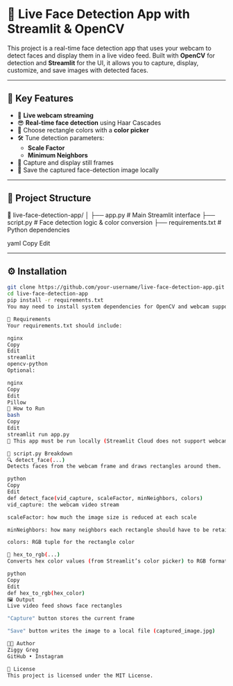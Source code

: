# 📸 Live Face Detection App with Streamlit & OpenCV

This project is a real-time face detection app that uses your webcam to detect faces and display them in a live video feed. Built with **OpenCV** for detection and **Streamlit** for the UI, it allows you to capture, display, customize, and save images with detected faces.

---

## 🧠 Key Features

- 🔴 **Live webcam streaming**
- 😎 **Real-time face detection** using Haar Cascades
- 🎨 Choose rectangle colors with a **color picker**
- 🛠 Tune detection parameters:
  - **Scale Factor**
  - **Minimum Neighbors**
- 📸 Capture and display still frames
- 💾 Save the captured face-detection image locally

---

## 📁 Project Structure

📂 live-face-detection-app/ │ ├── app.py # Main Streamlit interface ├── script.py # Face detection logic & color conversion ├── requirements.txt # Python dependencies

yaml
Copy
Edit

---

## ⚙️ Installation

```bash
git clone https://github.com/your-username/live-face-detection-app.git
cd live-face-detection-app
pip install -r requirements.txt
You may need to install system dependencies for OpenCV and webcam support (e.g., portaudio, opencv-python, etc.).

📝 Requirements
Your requirements.txt should include:

nginx
Copy
Edit
streamlit
opencv-python
Optional:

nginx
Copy
Edit
Pillow
🚀 How to Run
bash
Copy
Edit
streamlit run app.py
🧩 This app must be run locally (Streamlit Cloud does not support webcam access).

🧠 script.py Breakdown
🔍 detect_face(...)
Detects faces from the webcam frame and draws rectangles around them.

python
Copy
Edit
def detect_face(vid_capture, scaleFactor, minNeighbors, colors)
vid_capture: the webcam video stream

scaleFactor: how much the image size is reduced at each scale

minNeighbors: how many neighbors each rectangle should have to be retained

colors: RGB tuple for the rectangle color

🎨 hex_to_rgb(...)
Converts hex color values (from Streamlit’s color picker) to RGB format for OpenCV.

python
Copy
Edit
def hex_to_rgb(hex_color)
🖼️ Output
Live video feed shows face rectangles

"Capture" button stores the current frame

"Save" button writes the image to a local file (captured_image.jpg)

🧑‍💻 Author
Ziggy Greg
GitHub • Instagram

📜 License
This project is licensed under the MIT License.
